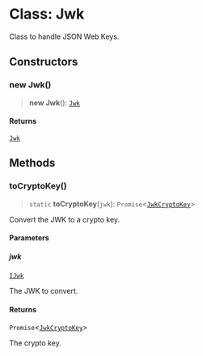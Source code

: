 # Class: Jwk

Class to handle JSON Web Keys.

## Constructors

### new Jwk()

> **new Jwk**(): [`Jwk`](Jwk.md)

#### Returns

[`Jwk`](Jwk.md)

## Methods

### toCryptoKey()

> `static` **toCryptoKey**(`jwk`): `Promise`\<[`JwkCryptoKey`](../type-aliases/JwkCryptoKey.md)\>

Convert the JWK to a crypto key.

#### Parameters

##### jwk

[`IJwk`](../interfaces/IJwk.md)

The JWK to convert.

#### Returns

`Promise`\<[`JwkCryptoKey`](../type-aliases/JwkCryptoKey.md)\>

The crypto key.
